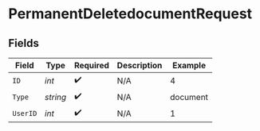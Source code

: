 # PermanentDeletedocumentRequest


## Fields

| Field              | Type               | Required           | Description        | Example            |
| ------------------ | ------------------ | ------------------ | ------------------ | ------------------ |
| `ID`               | *int*              | :heavy_check_mark: | N/A                | 4                  |
| `Type`             | *string*           | :heavy_check_mark: | N/A                | document           |
| `UserID`           | *int*              | :heavy_check_mark: | N/A                | 1                  |